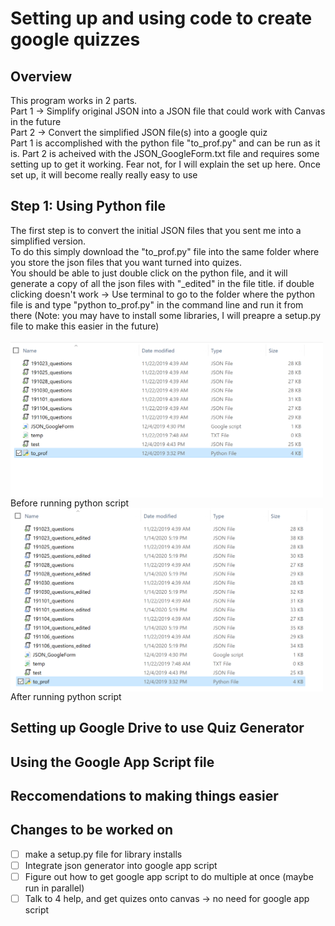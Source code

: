 # Setting up and using code to create google quizzes
## Overview
This program works in 2 parts. <br>
Part 1 -> Simplify original JSON into a JSON file that could work with Canvas in the future<br>
Part 2 -> Convert the simplified JSON file(s) into a google quiz<br>
Part 1 is accomplished with the python file "to_prof.py" and can be run as it is. Part 2 is acheived with the JSON_GoogleForm.txt file and requires some setting up to get it working. Fear not, for I will explain the set up here. Once set up, it will become really really easy to use
<br>
## Step 1: Using Python file
The first step is to convert the initial JSON files that you sent me into a simplified version.<br>
To do this simply download the "to_prof.py" file into the same folder where you store the json files that you want turned into quizes.<br>
You should be able to just double click on the python file, and it will generate a copy of all the json files with "_edited" in the file title. if double clicking doesn't work -> Use terminal to go to the folder where the python file is and type "python to_prof.py" in the command line and run it from there (Note: you may have to install some libraries, I will preapre a setup.py file to make this easier in the future)
<br><br>
<img src="images/json_files.png" width=500 align="middle">Before running python script<br>
<img src = "images/edited_json_files.png" width=500 align="middle">After running python script
<br>
## Setting up Google Drive to use Quiz Generator
## Using the Google App Script file
## Reccomendations to making things easier
## Changes to be worked on
- [ ] make a setup.py file for library installs
- [ ] Integrate json generator into google app script
- [ ] Figure out how to get google app script to do multiple at once (maybe run in parallel)
- [ ] Talk to 4 help, and get quizes onto canvas -> no need for google app script
